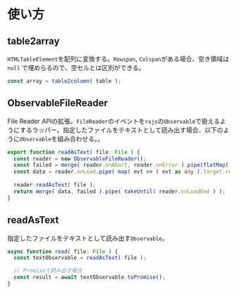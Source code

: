 
# 使い方

## table2array
`HTMLTableElement`を配列に変換する。`Rowspan`, `Colspan`がある場合、空き領域は `null` で埋めらるので、空セルとは区別ができる。

```ts
const array = table2column( table );
```

## ObservableFileReader
File Reader APIの拡張。`FileReader`のイベントを`rxjs`の`Observable`で扱えるようにするラッパー。指定したファイルをテキストとして読み出す場合、以下のように`Observable`を組み合わせる。。

```ts
export function readAsText( file: File ) {
  const reader = new ObservableFileReader();
  const failed = merge( reader.onAbort, reader.onError ).pipe(flatMap( evt => throwError( `Cannot read file. ${file.name}.` ) ) );
  const data = reader.onLoad.pipe( map( evt => ( evt as any ).target.result as string ) );
      
  reader.readAsText( file );
  return merge( data, failed ).pipe( takeUntil( reader.onLoadEnd ) );
}
```

## readAsText
指定したファイルをテキストとして読み出す`Observable`。

```ts
async function read( file: File ) {
  const textObservable = readAsText( file );

  // Promiseで読み出す場合
  const result = await textObservable.toPromise();
}



